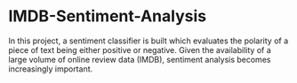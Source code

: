 # IMDB-Sentiment-Analysis
In this project, a sentiment classifier is built which evaluates the polarity of a piece of text being either positive or negative. Given the availability of a large volume of online review data (IMDB), sentiment analysis becomes increasingly important. 
